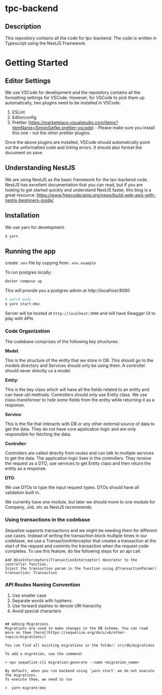 # tpc-backend

## Description

This repository contains all the code for tpc-backend.
The code is written in Typescript using the NestJS Framework.

# Getting Started

## Editor Settings

We use VSCode for development and the repository contains all the formatting settings for VSCode. However, for VSCode to pick them up automatically, two plugins need to be installed in VSCode:

1. ESLint
2. Editorconfig
3. Prettier (https://marketplace.visualstudio.com/items?itemName=SimonSiefke.prettier-vscode) - Please make sure you install this one - not the other prettier plugins.

Once the above plugins are installed, VSCode should automatically point out the unformatted code and linting errors. It should also format the document on save.

## Understanding NestJS

We are using NestJS as the basic framework for the tpc-backend code. NestJS has excellent documentation that you can read,
but if you are looking to get started quickly and understand NestJS faster, this blog is a great resource:
https://www.freecodecamp.org/news/build-web-apis-with-nestjs-beginners-guide/

## Installation

We use yarn for development.

```bash
$ yarn
```

## Running the app
create `.env` file by copying from `.env.example`

To run postgres locally:
```bash
docker compose up
```
This will provide you a postgres admin at http://localhost:8080

```bash
# watch mode
$ yarn start:dev
```

Server will be hosted at `http://localhost:3000` and will have Swagger UI to play with APIs

### Code Organization

The codebase comprises of the following key structures:

**Model**:

This is the structure of the entity that we store in DB. This should go to the models directory and Services should only be using them. A controller should never directly
us a model.

**Entity**:

This is the key class which will have all the fields related to an entity and can have util methods. Controllers should only use Entity class.
We use class-transformer to hide some fields from the entity while returning it as a response.

**Service**:

This is the file that interacts with DB or any other external source of data to get the data. They do not have core application logic and are only responsible for fetching the data.

**Controller**:

Controllers are called directly from routes and can talk to multiple services to get the data. The application logic lives in the controllers.
They receive the request as a DTO, use services to get Entity class and then return the entity as a response.

**DTO**:

We use DTOs to type the input request types. DTOs should have all validation built in.

We currently have one module, but later we should move to one module for Company, Job, etc as NestJS recommends.

### Using transactions in the codebase

Sequelize supports transactions and we might be needing them for different use cases. Instead of writing the transaction block multiple times in our codebase, we use a TransactionInterceptor that creates a transaction at the start of the request
and commits the transaction when the request code completes. To use this feature, do the following steps for an api call:

```
Add @UseInterceptors(TransactionInterceptor) decorator to the controller function.
Inject the transaction param in the function using @TransactionParam() transaction: Transaction
```

### API Routes Naming Convention

1. Use smaller case
2. Separate words with hyphens.
3. Use forward slashes to denote URI hierarchy
4. Avoid special characters


```

## Adding Migrations
Migrations are used to make changes in the DB Schema. You can read more on them [here](https://sequelize.org/docs/v6/other-topics/migrations/)

You can find all existing migrations in the folder: src/db/migrations

To add a migration, use the command:

> npx sequelize-cli migration:generate --name <migration_name>

By default, when you run backend using `yarn start` we do not execute the migrations.
To execute them, we need to run

>  yarn migrate:dev
